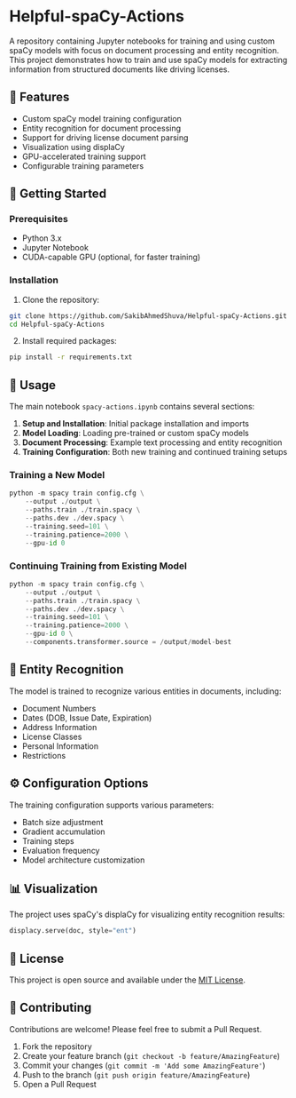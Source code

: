 # Helpful-spaCy-Actions

A repository containing Jupyter notebooks for training and using custom spaCy models with focus on document processing and entity recognition. This project demonstrates how to train and use spaCy models for extracting information from structured documents like driving licenses.

## 🎯 Features

- Custom spaCy model training configuration
- Entity recognition for document processing
- Support for driving license document parsing
- Visualization using displaCy
- GPU-accelerated training support
- Configurable training parameters

## 🚀 Getting Started

### Prerequisites

- Python 3.x
- Jupyter Notebook
- CUDA-capable GPU (optional, for faster training)

### Installation

1. Clone the repository:
```bash
git clone https://github.com/SakibAhmedShuva/Helpful-spaCy-Actions.git
cd Helpful-spaCy-Actions
```

2. Install required packages:
```bash
pip install -r requirements.txt
```

## 📖 Usage

The main notebook `spacy-actions.ipynb` contains several sections:

1. **Setup and Installation**: Initial package installation and imports
2. **Model Loading**: Loading pre-trained or custom spaCy models
3. **Document Processing**: Example text processing and entity recognition
4. **Training Configuration**: Both new training and continued training setups

### Training a New Model

```python
python -m spacy train config.cfg \
    --output ./output \
    --paths.train ./train.spacy \
    --paths.dev ./dev.spacy \
    --training.seed=101 \
    --training.patience=2000 \
    --gpu-id 0
```

### Continuing Training from Existing Model

```python
python -m spacy train config.cfg \
    --output ./output \
    --paths.train ./train.spacy \
    --paths.dev ./dev.spacy \
    --training.seed=101 \
    --training.patience=2000 \
    --gpu-id 0 \
    --components.transformer.source = /output/model-best
```

## 🎯 Entity Recognition

The model is trained to recognize various entities in documents, including:
- Document Numbers
- Dates (DOB, Issue Date, Expiration)
- Address Information
- License Classes
- Personal Information
- Restrictions

## ⚙️ Configuration Options

The training configuration supports various parameters:
- Batch size adjustment
- Gradient accumulation
- Training steps
- Evaluation frequency
- Model architecture customization

## 📊 Visualization

The project uses spaCy's displaCy for visualizing entity recognition results:

```python
displacy.serve(doc, style="ent")
```

## 📝 License

This project is open source and available under the [MIT License](LICENSE).

## 🤝 Contributing

Contributions are welcome! Please feel free to submit a Pull Request.

1. Fork the repository
2. Create your feature branch (`git checkout -b feature/AmazingFeature`)
3. Commit your changes (`git commit -m 'Add some AmazingFeature'`)
4. Push to the branch (`git push origin feature/AmazingFeature`)
5. Open a Pull Request
